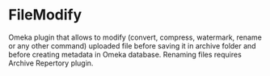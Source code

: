FileModify
==========

Omeka plugin that allows to modify (convert, compress, watermark, rename or any other command) uploaded file before saving it in archive folder and before creating metadata in Omeka database. Renaming files requires Archive Repertory plugin.